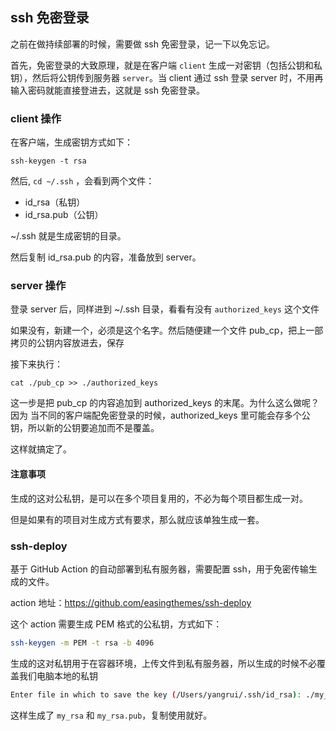 ## ssh 免密登录

之前在做持续部署的时候，需要做 ssh 免密登录，记一下以免忘记。

首先，免密登录的大致原理，就是在客户端 `client` 生成一对密钥（包括公钥和私钥），然后将公钥传到服务器 `server`。当 client 通过 ssh 登录 server 时，不用再输入密码就能直接登进去，这就是 ssh 免密登录。

### client 操作

在客户端，生成密钥方式如下：

```
ssh-keygen -t rsa
```

然后, `cd ~/.ssh` ，会看到两个文件：

- id_rsa（私钥）
- id_rsa.pub（公钥）

~/.ssh 就是生成密钥的目录。

然后复制 id_rsa.pub 的内容，准备放到 server。

### server 操作

登录 server 后，同样进到 ~/.ssh 目录，看看有没有 `authorized_keys` 这个文件

如果没有，新建一个，必须是这个名字。然后随便建一个文件 pub_cp，把上一部拷贝的公钥内容放进去，保存

接下来执行：

```shell
cat ./pub_cp >> ./authorized_keys
```

这一步是把 pub_cp 的内容追加到 authorized_keys 的末尾。为什么这么做呢？因为 当不同的客户端配免密登录的时候，authorized_keys 里可能会存多个公钥，所以新的公钥要追加而不是覆盖。

这样就搞定了。

#### 注意事项

生成的这对公私钥，是可以在多个项目复用的，不必为每个项目都生成一对。

但是如果有的项目对生成方式有要求，那么就应该单独生成一套。

### ssh-deploy

基于 GitHub Action 的自动部署到私有服务器，需要配置 ssh，用于免密传输生成的文件。

action 地址：https://github.com/easingthemes/ssh-deploy

这个 action 需要生成 PEM 格式的公私钥，方式如下：

```sh
ssh-keygen -m PEM -t rsa -b 4096
```

生成的这对私钥用于在容器环境，上传文件到私有服务器，所以生成的时候不必覆盖我们电脑本地的私钥

```sh
Enter file in which to save the key (/Users/yangrui/.ssh/id_rsa): ./my_rsa
```

这样生成了 `my_rsa` 和 `my_rsa.pub`，复制使用就好。


